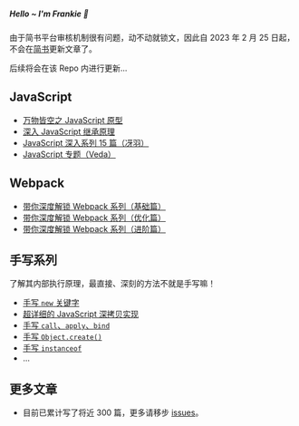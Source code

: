 <h5 style="border-bottom: none">Hello ~  I'm Frankie 👋</h5>

由于简书平台审核机制很有问题，动不动就锁文，因此自 2023 年 2 月 25 日起，不会在[简书](https://www.jianshu.com/u/f4dac74bd955)更新文章了。

后续将会在该 Repo 内进行更新...

## JavaScript

- [万物皆空之 JavaScript 原型](https://juejin.cn/post/6844903567325659144)
- [深入 JavaScript 继承原理](https://juejin.cn/post/6844903569317953543)
- [JavaScript 深入系列 15 篇（冴羽）](https://github.com/mqyqingfeng/Blog/issues/17)
- [JavaScript 专题（Veda）](http://www.nowamagic.net/librarys/veda/detail/1579)

## Webpack

- [带你深度解锁 Webpack 系列（基础篇）](https://juejin.cn/post/6844904079219490830)
- [带你深度解锁 Webpack 系列（优化篇）](https://juejin.cn/post/6844904093463347208)
- [带你深度解锁 Webpack 系列（进阶篇）](https://juejin.cn/post/6844904084927938567)

## 手写系列

了解其内部执行原理，最直接、深刻的方法不就是手写嘛！

- [手写 `new` 关键字](https://github.com/toFrankie/Blog/issues/1)
- [超详细的 JavaScript 深拷贝实现](https://github.com/toFrankie/Blog/issues/2)
- [手写 `call`、`apply`、`bind`](https://github.com/toFrankie/Blog/issues/3)
- [手写 `Object.create()`](https://github.com/toFrankie/Blog/issues/4)
- [手写 `instanceof`](https://github.com/toFrankie/Blog/issues/5)
- ...

## 更多文章

- 目前已累计写了将近 300 篇，更多请移步 [issues](https://github.com/toFrankie/blog/issues)。
